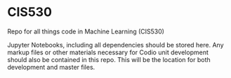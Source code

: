 # CIS530
Repo for all things code in Machine Learning (CIS530)

Jupyter Notebooks, including all dependencies should be stored here. Any markup files or other materials necessary for Codio unit development should also be contained in this repo. This will be the location for both development and master files.

